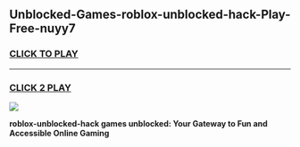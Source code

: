 
## Unblocked-Games-roblox-unblocked-hack-Play-Free-nuyy7
<h3>
<a href="https://premium76.site?title=roblox-unblocked-hack&ref=18A1">CLICK TO PLAY</a></h3>
<hr>

<h3>
<a href="https://premium76.site?title=roblox-unblocked-hack&ref=18A1">CLICK 2 PLAY</a>
  
</h3>

<a href="https://premium76.site?title=roblox-unblocked-hack&ref=18A1"><img src="https://clearcache.store/games.png"></a>


**roblox-unblocked-hack games unblocked: Your Gateway to Fun and Accessible Online Gaming**
